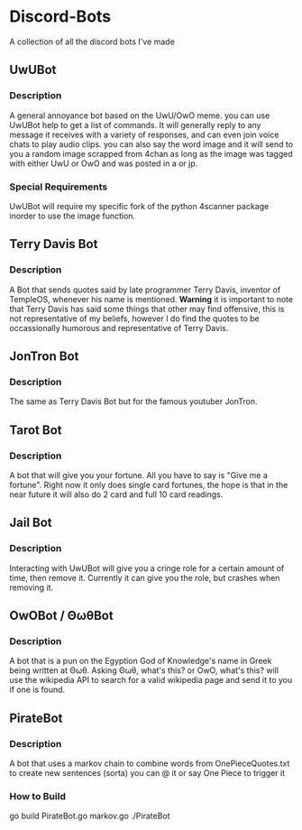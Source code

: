 # Discord-Bots
A collection of all the discord bots I've made 

## UwUBot
### Description
A general annoyance bot based on the UwU/OwO meme. you can use UwUBot help to get a list of commands. 
It will generally reply to any message it receives with a variety of responses, and can even join voice chats to play audio clips. you can also say the word image and it will send to you a random image scrapped from 4chan as long as the image was tagged with either UwU or OwO and was posted in a or jp. 

### Special Requirements 
UwUBot will require my specific fork of the python 4scanner package inorder to use the image function. 

## Terry Davis Bot
### Description 
A Bot that sends quotes said by late programmer Terry Davis, inventor of TempleOS, whenever his name is mentioned. **Warning** it is important to note that Terry Davis has said some things that other may find offensive, this is not representative of my beliefs, however I do find the quotes to be occassionally humorous and representative of Terry Davis.

## JonTron Bot
### Description
The same as Terry Davis Bot but for the famous youtuber JonTron. 

## Tarot Bot
### Description
A bot that will give you your fortune. All you have to say is "Give me a fortune". Right now it only does single card fortunes, the hope is that in the near future it will also do 2 card and full 10 card readings. 

## Jail Bot
### Description
Interacting with UwUBot will give you a cringe role for a certain amount of time, then remove it. Currently it can give you the role, but crashes when removing it. 

## OwOBot / ΘωθBot
### Description
A bot that is a pun on the Egyption God of Knowledge's name in Greek being written at Θωθ. Asking Θωθ, what's this? <query> or OwO, what's this? <query> will use the wikipedia API to search for a valid wikipedia page and send it to you if one is found.  
  
## PirateBot
### Description
A bot that uses a markov chain to combine words from OnePieceQuotes.txt to create new sentences (sorta) you can @ it or say One Piece to trigger it
### How to Build
go build PirateBot.go markov.go 
./PirateBot

